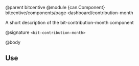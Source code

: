 @parent bitcentive
@module {can.Component} bitcentive/components/page-dashboard/contribution-month <bit-contribution-month>

A short description of the bit-contribution-month component

@signature `<bit-contribution-month>`

@body

## Use

